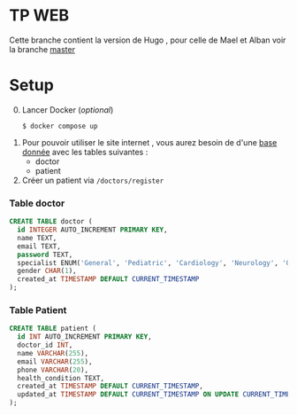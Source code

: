 # TP WEB
Cette branche contient la version de Hugo , pour celle de Mael et Alban voir la branche [master](https://github.com/AlbanWaxin/Web/)

# Setup
0. Lancer Docker (_optional_)
   ```
   $ docker compose up
   ```
1. Pour pouvoir utiliser le site internet , vous aurez besoin de d'une [base donnée](/src/app/config/config.php) avec les tables suivantes :
    - doctor
    - patient
2. Créer un patient via `/doctors/register`


### Table doctor
```sql
CREATE TABLE doctor (
  id INTEGER AUTO_INCREMENT PRIMARY KEY,
  name TEXT,
  email TEXT,
  password TEXT,
  specialist ENUM('General', 'Pediatric', 'Cardiology', 'Neurology', 'Oncology'),
  gender CHAR(1),
  created_at TIMESTAMP DEFAULT CURRENT_TIMESTAMP
);
```

### Table Patient
```sql
CREATE TABLE patient (
  id INT AUTO_INCREMENT PRIMARY KEY,
  doctor_id INT,
  name VARCHAR(255),
  email VARCHAR(255),
  phone VARCHAR(20),
  health_condition TEXT,
  created_at TIMESTAMP DEFAULT CURRENT_TIMESTAMP,
  updated_at TIMESTAMP DEFAULT CURRENT_TIMESTAMP ON UPDATE CURRENT_TIMESTAMP
);
```


